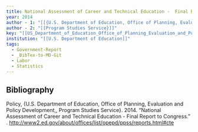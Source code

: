 ```yaml
---
title: National Assessment of Career and Technical Education -  Final Report to Congress
year: 2014
author - 1: "[[{U.S. Department of Education, Office of Planning, Evaluation and Policy Development, Policy]]"
author - 2: "[[Program Studies Service}]]"
key: "[[US_Department_of_Education_Office_of_Planning_Evaluation_and_Policy_Development_Policy_and_Program_Studies_Service2014-kt]]"
institution: "[[U.S. Department of Education]]"
tags:
  - Government-Report
  - _BibTex-to-MD-Git
  - Labor
  - Statistics
---
```


## Bibliography
Policy, {U.S. Department of Education, Office of Planning, Evaluation and Policy Development,, Program Studies Service}. 2014. “National Assessment of Career and Technical Education -  Final Report to Congress.” . http://www2.ed.gov/about/offices/list/opepd/ppss/reports.html#cte